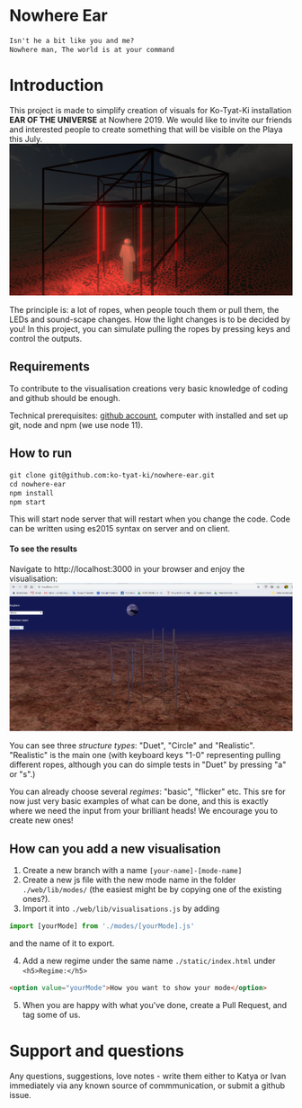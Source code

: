# Nowhere Ear

```
Isn't he a bit like you and me?
Nowhere man, The world is at your command
```
# Introduction

This project is made to simplify creation of visuals for Ko-Tyat-Ki 
installation **EAR OF THE UNIVERSE** at Nowhere 2019. We would like to 
invite our friends and interested people to create something 
that will be visible on the Playa this July.
![Structure Render](/images/structure_render.png)

The principle is:
a lot of ropes, when people touch them or pull them, the LEDs and
sound-scape changes. How the light changes is to be decided by you!
In this project, you can simulate pulling the ropes by 
pressing keys and control the outputs.

## Requirements

To contribute to the visualisation creations very basic knowledge of coding
and github should be enough.

Technical prerequisites: [github account](https://help.github.com/en/articles/connecting-to-github-with-ssh), computer with installed and set up git,
node and npm (we use node 11).

## How to run
```
git clone git@github.com:ko-tyat-ki/nowhere-ear.git
cd nowhere-ear
npm install
npm start
```

This will start node server that will restart when you change the code.
Code can be written using es2015 syntax on server and on client.

#### To see the results
Navigate to http://localhost:3000 in your browser and enjoy the visualisation:
![Screen print](/images/screen.png)

You can see three *structure types*: "Duet", "Circle" and "Realistic".
"Realistic" is the main one (with keyboard keys "1-0" representing pulling different ropes, 
although you can do simple tests in "Duet" by pressing "a" or "s".)

You can already choose several *regimes*: "basic", "flicker" etc. This sre for now just
very basic examples of what can be done, and this is exactly where we need the input from
your brilliant heads!
We encourage you to create new ones!

## How can you add a new visualisation
1. Create a new branch with a name `[your-name]-[mode-name]`
2. Create a new js file with the new mode name in the folder `./web/lib/modes/` (the easiest might be by copying one of the existing ones?).
3. Import it into `./web/lib/visualisations.js` by adding

```js
import [yourMode] from './modes/[yourMode].js'
```

and the name of it to export.

4. Add a new regime under the same name `./static/index.html` under `<h5>Regime:</h5>`

```html
<option value="yourMode">How you want to show your mode</option>
```

5. When you are happy with what you've done, create a Pull Request, and tag some of us.

# Support and questions

Any questions, suggestions, love notes - write them either to Katya or Ivan immediately via 
any known source of commmunication, or submit a github issue.

